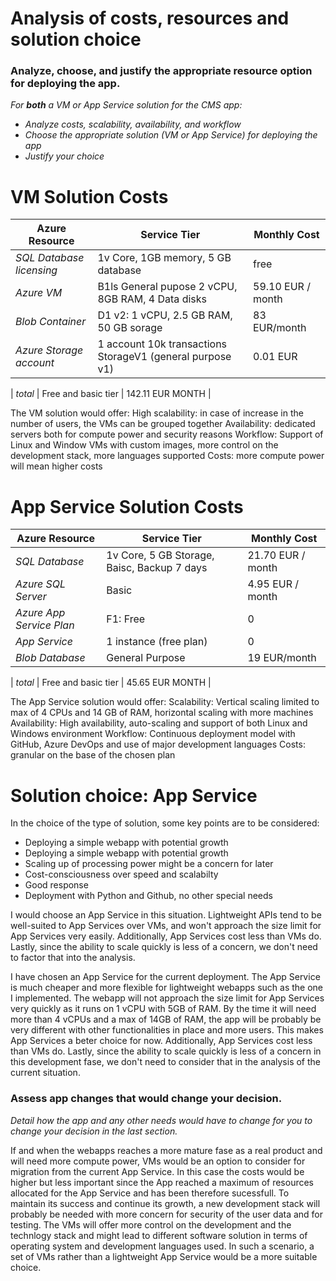 # Analysis of costs, resources and solution choice

### Analyze, choose, and justify the appropriate resource option for deploying the app.

*For **both** a VM or App Service solution for the CMS app:*
- *Analyze costs, scalability, availability, and workflow*
- *Choose the appropriate solution (VM or App Service) for deploying the app*
- *Justify your choice*





# VM Solution Costs
| Azure Resource | Service Tier | Monthly Cost |
| ------------ | ------------ | ------------ |
| *SQL Database licensing* |   1v Core, 1GB memory, 5 GB database   |      free     |
| *Azure VM*   |     B1ls General pupose 2 vCPU, 8GB RAM, 4 Data disks    |     59.10 EUR / month         |
 *Blob Container*                   |   D1 v2: 1 vCPU, 2.5 GB RAM, 50 GB sorage      |          83 EUR/month     |
| *Azure Storage account* |   1 account  10k transactions  StorageV1 (general purpose v1)   |  0.01 EUR              |

| *total*                   | Free and basic tier        |        142.11 EUR  MONTH    |

The VM solution would offer:
High scalability: in case of increase in the number of users, the VMs can be grouped together
Availability: dedicated servers both for compute power and security reasons
Workflow: Support of Linux and Window VMs with custom images, more control on the development stack, more languages supported
Costs: more compute power will mean higher costs


# App Service Solution Costs

| Azure Resource | Service Tier | Monthly Cost |
| ------------ | ------------ | ------------ |
| *SQL Database* |   1v Core, 5 GB Storage, Baisc, Backup 7 days   |      21.70 EUR / month        |
| *Azure SQL Server*     |    Basic     |     4.95  EUR / month        |
 *Azure App Service Plan*   | F1: Free        |        0      |
| *App Service*                   | 1 instance (free plan)       | 0             |
| *Blob Database*                   |  General Purpose      |         19 EUR/month     |

| *total*                   | Free and basic tier        |        45.65 EUR  MONTH    |


The App Service solution would offer:
Scalability: Vertical scaling limited to max of 4 CPUs and 14 GB of RAM, horizontal scaling with more machines
Availability: High availability, auto-scaling and support of both Linux and Windows environment
Workflow: Continuous deployment model with GitHub, Azure DevOps and use of major development languages
Costs: granular on the base of the chosen plan

# Solution choice: App Service

In the choice of the type of solution, some key points are to be considered:

- Deploying a simple webapp with potential growth
- Deploying a simple webapp with potential growth
- Scaling up of processing power might be a concern for later
- Cost-consciousness over speed and scalabilty
- Good response 
- Deployment with Python and Github, no other special needs


I would choose an App Service in this situation. Lightweight APIs tend to be well-suited to App Services over VMs, and won't approach the size limit for App Services very easily. Additionally, App Services cost less than VMs do. Lastly, since the ability to scale quickly is less of a concern, we don't need to factor that into the analysis.


I have chosen an App Service for the current deployment. The App Service is much cheaper and more flexible for lightweight webapps such as the one I implemented. The webapp will not approach the size limit for App Services very quickly as it runs on 1 vCPU with 5GB of RAM. By the time it will need more than 4 vCPUs and a max of 14GB of RAM, the app will be probably be very different with other functionalities in place and more users. This makes App Services a beter choice for now. Additionally, App Services cost less than VMs do. Lastly, since the ability to scale quickly is less of a concern in this development fase, we don't need to consider that in the analysis of the current situation.


### Assess app changes that would change your decision.

*Detail how the app and any other needs would have to change for you to change your decision in the last section.* 

If and when the webapps reaches a more mature fase as a real product and will need more compute power, VMs would be an option to consider for migration from the current App Service. In this case the costs would be higher but less important since the App reached a maximum of resources allocated for the App Service and has been therefore sucessfull. To maintain its success and continue its growth, a new development stack will probably be needed with more concern for security of the user data and for testing. The VMs will offer more control on the development and the technlogy stack and might lead to different software solution in terms of operating system and development languages used. In such a scenario, a set of VMs rather than a lightweight App Service would be a more suitable choice. 
